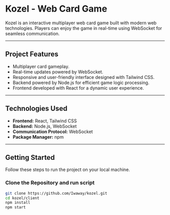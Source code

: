 # Kozel - Web Card Game  

Kozel is an interactive multiplayer web card game built with modern web technologies. Players can enjoy the game in real-time using WebSocket for seamless communication.  

---

## **Project Features**  
- Multiplayer card gameplay.  
- Real-time updates powered by WebSocket.  
- Responsive and user-friendly interface designed with Tailwind CSS.  
- Backend powered by Node.js for efficient game logic processing.  
- Frontend developed with React for a dynamic user experience.  

---

## **Technologies Used**  
- **Frontend:** React, Tailwind CSS  
- **Backend:** Node.js, WebSocket  
- **Communication Protocol:** WebSocket  
- **Package Manager:** npm  

---

## **Getting Started**  

Follow these steps to run the project on your local machine.  

### **Clone the Repository and run script**  
```bash
git clone https://github.com/Iwaway/kozel.git
cd kozel/client
npm install
npm start
